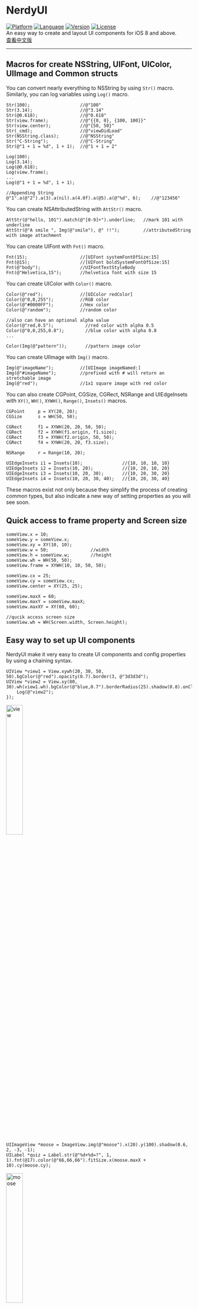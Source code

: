 # NerdyUI
[![Platform](http://cocoapod-badges.herokuapp.com/p/NerdyUI/badge.png)](https://cocoapods.org/pods/NerdyUI)
[![Language](https://camo.githubusercontent.com/329dad681452751ddf3fed2c8a32d2c4515ae03b/687474703a2f2f696d672e736869656c64732e696f2f62616467652f6c616e67756167652d4f626a432d627269676874677265656e2e7376673f7374796c653d666c6174)](https://cocoapods.org/pods/NerdyUI)
[![Version](http://cocoapod-badges.herokuapp.com/v/NerdyUI/badge.png)](https://cocoapods.org/pods/NerdyUI)
[![License](http://cocoapod-badges.herokuapp.com/l/NerdyUI/badge.png)](https://cocoapods.org/pods/NerdyUI)   
An easy way to create and layout UI components for iOS 8 and above.    
[查看中文版](./README_CN.md)

---
## Macros for create NSString, UIFont, UIColor, UIImage and Common structs

You can convert nearly everything to NSString by using `Str()` macro.  
Similarly, you can log variables using `Log()` macro.

	Str(100);					//@"100"
	Str(3.14);					//@"3.14"
	Str(@0.618);				//@"0.618"
	Str(view.frame);			//@"{{0, 0}, {100, 100}}"
	Str(view.center);			//@"{50, 50}"
	Str(_cmd);					//@"viewDidLoad"
	Str(NSString.class);		//@"NSString"
	Str("C-String");			//@"C-String"
	Str(@"1 + 1 = %d", 1 + 1);	//@"1 + 1 = 2"

	Log(100);
	Log(3.14);
	Log(@0.618);
	Log(view.frame);
	...
	Log(@"1 + 1 = %d", 1 + 1);
	
	//Appending String
	@"1".a(@"2").a(3).a(nil).a(4.0f).a(@5).a(@"%d", 6);    //@"123456"
	
You can create NSAttributedString with `AttStr()` macro.

	AttStr(@"hello, 101").match(@"[0-9]+").underline;	//mark 101 with underline
	AttStr(@"A smile ", Img(@"smile"), @" !!");			//attributedString with image attachment
	
You can create UIFont with `Fnt()` macro.

	Fnt(15);					//[UIFont systemFontOfSize:15]
	Fnt(@15);					//[UIFont boldSystemFontOfSize:15]
	Fnt(@"body");				//UIFontTextStyleBody
	Fnt(@"Helvetica,15");		//helvetica font with size 15
	
You can create UIColor with `Color()` macro.

	Color(@"red");				//[UIColor redColor]
	Color(@"0,0,255");			//RGB color
	Color(@"#0000FF");			//Hex color
	Color(@"random");			//random color

    //also can have an optional alpha value
    Color(@"red,0.5");            //red color with alpha 0.5
    Color(@"0,0,255,0.8");        //blue color with alpha 0.8
    ...

    Color(Img(@"pattern"));       //pattern image color
	
You can create UIImage with `Img()` macro.

	Img(@"imageName");			//[UIImage imageNamed:]
	Img(@"#imageName");			//prefixed with # will return an stretchable image
	Img(@"red");				//1x1 square image with red color
	
You can also create CGPoint, CGSize, CGRect, NSRange and UIEdgeInsets with `XY()`, `WH()`, `XYWH()`, `Range()`, `Insets()` macros.

	CGPoint		p = XY(20, 20);
	CGSize	 	s = WH(50, 50);
	
	CGRect	 	f1 = XYWH(20, 20, 50, 50);
	CGRect		f2 = XYWH(f1.origin, f1.size);
	CGRect		f3 = XYWH(f2.origin, 50, 50);
	CGRect		f4 = XYWH(20, 20, f3.size);
	
	NSRange		r = Range(10, 20);
	
	UIEdgeInsets i1 = Insets(10);				//{10, 10, 10, 10}
	UIEdgeInsets i2 = Insets(10, 20);			//{10, 20, 10, 20}
	UIEdgeInsets i3 = Insets(10, 20, 30);		//{10, 20, 30, 20}
	UIEdgeInsets i4 = Insets(10, 20, 30, 40);	//{10, 20, 30, 40}
	
These macros exist not only because they simplify the process of creating common types, but also indicate a new way of setting properties as you will see soon.


## Quick access to frame property and Screen size

	someView.x = 10;
	someView.y = someView.x;
	someView.xy = XY(10, 10);
	someView.w = 50;				//width
	someView.h = someView.w;		//height
	someView.wh = WH(50, 50);
	someView.frame = XYWH(10, 10, 50, 50);
	
	someView.cx = 25;
	someView.cy = someView.cx;
	someView.center = XY(25, 25);
	
	someView.maxX = 60;
	someView.maxY = someView.maxX;
	someView.maxXY = XY(60, 60);
	
	//qucik access screen size
	someView.wh = WH(Screen.width, Screen.height);


## Easy way to set up UI components
NerdyUI make it very easy to create UI components and config properties by using a chaining syntax.

	UIView *view1 = View.xywh(20, 30, 50, 50).bgColor(@"red").opacity(0.7).border(3, @"3d3d3d");
    UIView *view2 = View.xy(80, 30).wh(view1.wh).bgColor(@"blue,0.7").borderRadius(25).shadow(0.8).onClick(^{
        Log(@"view2");
    });

<img src="./res/view.png" alt="view" width="30%" />

	UIImageView *moose = ImageView.img(@"moose").x(20).y(100).shadow(0.6, 2, -3, -1);
    UILabel *quiz = Label.str(@"%d+%d=?", 1, 1).fnt(@17).color(@"66,66,66").fitSize.x(moose.maxX + 10).cy(moose.cy);

<img src="./res/moose.png" alt="moose" width="30%" />

	id title = AttStr(@"TAP ME").fnt(15).underline.range(0, 3).fnt(@18).color(@"random");
    UIButton *button1 = Button.str(title).insets(5, 10).fitSize.border(1).xy(20, 150).onClick(^(UIButton *btn) {
    	//Exp allows you to execute codes in any position.
        quiz.text = Str(@"%d+%d=%d", 1, 1, Exp(btn.tag += 1)); 
        [quiz sizeToFit];
    });
    
    UIButton *button2 = Button.str(@"HAT").highColor(@"brown").img(@"hat").gap(8);
    button2.xywh(button1.frame).x(button1.maxX + 10).borderRadius(5).bgImg(@"blue,0.5").highBgImg(@"orange");
    //highBgImg with color string is a very useful trick to set highlighted background color for UIButton.
    
<img src="./res/button.gif" alt="button" width="50%" />

    id pinField = TextField.x(button1.x).y(button1.maxY + 15).wh(170, 30).onChange(^(NSString *text) {
    	//self has been weakified, no need to warry about retain cycle.
        [(id)[self.view viewWithTag:101] setText:text];
    }).numberKeyboard.maxLength(4).hint(@"pin code").fnt(15).roundStyle;
    
    id textView = TextView.xywh(20, 240, 170, 100).border(1).insets(8).hint(@"placeholder").fnt([pinField font]).tg(101);

<img src="./res/input.gif" alt="input" width="50%" />

As you can see, most of the chainable properties are quite straight forward and self-explained. Some of them are very versatile and can take many kind of arguments. By the way, `View` is just a Macro for `[UIView new]`, same as others.

You use `.opacity()` and `.tg()` to set view's alpha and tag.

You use `.x()`, `.y()`, `.xy()`, `.w()`, `.h()`, `.wh()`, `.xywh()`, `.cx()`, `.cy()`, `.cxy()`, `.maxX()`, `.maxY()`, `.maxXY()` to set view's position and size. 

You use `.touchEnabled`, `.touchDisabled` to enable or disable touch.

You use `.flexibleLeft`, `.flexibleRight`, `.flexibleTop`, `.flexibleBottom`,   `.flexibleLR`, `.flexibleTB`, `.flexibleLRTB`, `.flexibleWidth`, `.flexibleHeight`, `.flexibleWH` to set autoresizingMask.

You use `.centerAlignment`, `.rightAlignment` to set alignment.

You use `.fnt()` to set font with the same format as `Fnt()`.

You use `.str()` to set text or attribtedText with the same format as `Str()`.

You use `.img()`, `.highImg()`, `.bgImg()` and `.highBgImg()` to set image, highlightedImage, backgroundImage and highlightedBackgroundImage, with the same format as `Img()`.

You use `.tint()`, `.color()`, `.bgColor()`, `.highColor()` to set tintColor, textColor, backgroundColor and highlightedTextColor, with the same format as `Color()`.

You use `.border()`, `.borderRadius()` and `.shadow()` to config border styles and drop shadows.

You use `.fitWidth`, `.fitHeight` and `.fitSize` to change bounds to fit content.

You use `.onClick()` to add click handler to any UIView.

For UITextField and UITextView, you use `.hint()` to set placeholder, `.maxLength()` to limit the total length, `.onChange()` for adding text change handler.

For UIButton, UITextField and UITextView, you use `.insets()` to add padding to contents.

An there are many more. Check the corresponding header file for more information.


##Enhancements to UILabel
You can add line spacing to UILabel by simply use `.lineGap()`.

You can add link to UILabel as well. All you have to do is create an NSAttributedString that marked as `.linkForLabel`, and then add a link click handler to UILabel with `.onLink()`.

	id str = @"Lorem ipsum 20 dolor sit er elit lamet, consectetaur cillium #adipisicing pecu, sed do #eiusmod tempor incididunt ut labore et 3.14 dolore magna aliqua.";
    id attStr = AttStr(str).range(0, 5).match(@"lamet").match(@"[0-9.]+").matchHashTag.linkForLabel;
	
	Label.str(attStr).multiline.lineGap(10).xywh(self.view.bounds).onLink(^(NSString *text) {
        Log(text);
    }).addTo(self.view);

<img src="./res/label.gif" alt="label" width="60%" />


##Easy way to Setup Constraints
Manual updating frame could be a pain sometimes. NerdyUI provide some chainable properties and a Masonry like approach to setup constraints. 

You use `.fixWidth()`, `.fixHeight()`, `.fixWH()` to setup width and height constraints.

You use `.embedIn()` to add to superview with edge constraints.

You use `.horHugging()`, `.horResistance()`, `.verHugging()`, `.verResistance()`, `.lowHugging`, `.lowResistance`, `.highHugging` and `.highResistance` to adjust contentHuggingPriority and contentCompressionResistancePriority. These properties are useful when the view is embedded in a StackView (like `HorStack` or `VerStack`).

For more complicated constraints, you use `.makeCons()`, `.remakeCons()` and `.updateCons()` to start the constraints making process.

	ImageView.img(@"macbook").embedIn(self.view).centerMode;
	
    id hello = Label.str(@"HELLO").fnt(@20).wh(80, 80).centerAlignment;
    id mac = Label.str(@"MAC").fnt(@20).wh(80, 80).centerAlignment;
    
    //In order to use makeCons, the view must be in the view hierarchy.
    EffectView.darkBlur.fixWH(80, 80).addTo(self.view).makeCons(^{
    	//you can use 'make' directly without the need to declare it
        make.right.equal.superview.centerX.constants(0);
        make.bottom.equal.superview.centerY.constants(0);
    }).addVibrancyChild(hello).tg(101);
    
    EffectView.extraLightBlur.fixWidth(80).fixHeight(80).addTo(self.view).makeCons(^{
        make.left.bottom.equal.view(self.view).center.constants(0, 0);
    });
    
    EffectView.lightBlur.addTo(self.view).makeCons(^{
        make.size.equal.constants(80, 80).And.center.equal.constants(40, 40);
    }).addVibrancyChild(mac);
    
    id subImg = Img(@"macbook").subImg(95, 110, 80, 80).blur(10);
    ImageView.img(subImg).addTo(self.view).makeCons(^{
        make.centerX.top.equal.view([self.view viewWithTag:101]).centerX.bottom.constants(0);
    });

![constraints](./res/constraints.png)


##Easy way to Layout

Adding constraints for every views by hand could be tedious. Luckily, you can build most of the layouts by simply using `HorStack` and `VerStack` (which are similar to UIStackView) and hopefully without creating any explicit constirants. 

	_indexLabel = Label.fnt(17).color(@"darkGray").fixWidth(44).centerAlignment;
    _iconView = ImageView.fixWH(64, 64).borderRadius(10).border(Screen.onePixel, @"#CCCCCC");
    
    //Setting preferWidth here will improve performance.
    _titleLabel = Label.fnt(15).lines(2).preferWidth(Screen.width - 205);
    _categoryLabel = Label.fnt(13).color(@"darkGray");
    
    _ratingLabel = Label.fnt(11).color(@"orange");
    _countLabel = Label.fnt(11).color(@"darkGray");
    
    _actionButton = Button.fnt(@15).color(@"#0065F7").border(1, @"#0065F7").borderRadius(3);
    _actionButton.highColor(@"white").highBgImg(@"#0065F7").insets(5, 10);
    _iapLabel = Label.fnt(9).color(@"darkGray").lines(2).str(@"In-App\nPurchases").centerAlignment;
    
    //.gap() will add spacing between all items.
    id ratingStack = HorStack(_ratingLabel, _countLabel).gap(5);
    id midStack = VerStack(_titleLabel, _categoryLabel, ratingStack).gap(4);
    id actionStack = VerStack(_actionButton, _iapLabel).gap(4).centerAlignment;
    
    HorStack(
             _indexLabel,
             _iconView,
             @10,           //Add spacing betweens two items.
             midStack,
             NERSpring,     //Using spring to ensure actionStack always stay in the right most position.
             actionStack
    ).embedIn(self.contentView, 10, 0, 10, 15);

<img src="./res/appcell.png" alt="appcell" width="60%" />

Here we create a cell mimic the AppStore Top Charts list cell. As you can see, the usages of HorStack and VerStack are quite simple. You divide your UI into small part of stacks, and embed them together with optional spacing. You can see how they are stack visually by click "Debug View Hierarchy". 

<img src="./res/appcell2.png" alt="appcell2" width="60%" />

After creation, all you have to do is setting item's values. Their appearance will update automatically according to you configurations. 

##Lightweight Styling
Nearly all the chainable properties can be set as style.

	//global style
	Style(@"h1").color(@"#333333").fnt(17);
   	Style(@"button").fixHeight(30).insets(0, 10).borderRadius(5);
   	//local style
   	id actionButtonStyle = Style().styles(@"button h1").bgImg(@"red").highBgImg(@"blue").highColor(@"white");

Here you create two global styles (which can be referred globally by name later) and a local style. The local style is inherit from both two global styles with `.styles()` properties. After creation, you can apply styles to any UIView or NSAttributedString using the same syntax. 

	id foo = Label.styles(@"h1").str(@"hello world");
   	id bar = Button.styles(actionButtonStyle).str(@"Send Email");

##Others

You can create Static TableView with `PlainTV` and `GroupTV`, which may be useful for Settings page. 
	
	PlainTV(Row.str(@"Row1"), Row.str(@"Row2"), Row.str(@"Row3")).embedIn(self.view);

You can present `Alert` And `ActionSheet` using the chaining syntax as well.

	Alert.title(@"Title").message(@"Message").action(@"OK",^{}), cancel(@"Cancel").show();
	ActionSheet.title(@"Title").message(@"Message").action(@"OK",^{}), cancel(@"Cancel").show();
	
For NSArray, we also provide you `.forEach()`, `.map()`, `.filter()` and `.reduce()`. 

	id result = @[@1, @2, @3, @4].map(^(NSInteger n) {
        return n * 2;
    }).filter(^(NSInteger n) {
        return n < 5;
    }).reduce(^(NSInteger ac, NSInteger n) {
        return ac + n;
    });
	

##Cautions
Inside `.onClick()`, `.onLink()`, `.onChange()` and `.onFinish()`, `self` has been weakified so you can use `self` directly without worrying retain cycle. Sometimes you may want to make a strong reference of `self` inside handler in order to prolong its life time.

NerdyUI use a lot of macros and category methods without prefixing. It's likely will clash with your own codes or third party frameworks, so use carefully.

## Installation
	pod "NerdyUI"

	 




